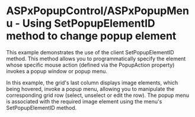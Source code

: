 # ASPxPopupControl/ASPxPopupMenu - Using SetPopupElementID method to change popup element


<p>This example demonstrates the use of the client SetPopupElementID method. This method allows you to programmatically specify the element whose specific mouse action (defined via the PopupAction property) invokes a popup window or popup menu.</p><p>In this example, the grid's last column displays image elements, which being hovered, invoke a popup menu, allowing you to manipulate the corresponding grid row (select, unselect or edit the row). The popup menu is associated with the required image element using the menu's SetPopupElementID method.</p>

<br/>


